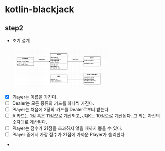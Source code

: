 # kotlin-blackjack

## step2
- 초기 설계

    <img src="./step2_design.png" width="300" alt="">


- [x] Player는 이름을 가진다.
- [ ] Dealer는 모든 종류의 카드를 하나씩 가진다.
- [ ] Player는 처음에 2장의 카드를 Dealer로부터 받는다.
- [ ] A 카드는 1점 혹은 11점으로 계산되고, JQK는 10점으로 계산된다. 그 외는 자신의 숫자대로 계산된다.
- [ ] Player는 점수가 21점을 초과하지 않을 때까지 뽑을 수 있다.
- [ ] Player 중에서 가장 점수가 21점에 가까운 Player가 승리한다
- 
